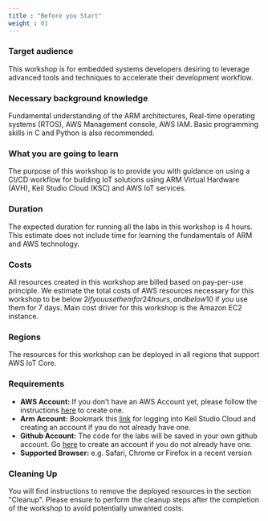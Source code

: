 ```yaml
---
title : "Before you Start"
weight : 01
---
```


  
### Target audience
This workshop is for embedded systems developers desiring to leverage advanced tools and techniques to accelerate their development workflow.

### Necessary background knowledge
Fundamental understanding of the ARM architectures, Real-time operating systems (RTOS), AWS Management console, AWS IAM. Basic programming skills in C and Python is also recommended.

### What you are going to learn
The purpose of this workshop is to provide you with guidance on using a CI/CD workflow for building IoT solutions using ARM Virtual Hardware (AVH), Keil Studio Cloud (KSC) and AWS IoT services.

### Duration
The expected duration for running all the labs in this workshop is 4 hours. This estimate does not include time for learning the fundamentals of ARM and AWS technology.

### Costs
All resources created in this workshop are billed based on pay-per-use principle. We estimate the total costs of AWS resources necessary for this workshop to be below $2 if you use them for 24 hours, and below 10$ if you use them for 7 days. Main cost driver for this workshop is the Amazon EC2 instance.

### Regions
The resources for this workshop can be deployed in all regions that support AWS IoT Core.

### Requirements

- **AWS Account:** If you don’t have an AWS Account yet, please follow the instructions [here](https://aws.amazon.com/console/) to create one.
- **Arm Account:** Bookmark this [link](https://studio.keil.arm.com/auth/login/) for logging into Keil Studio Cloud and creating an account if you do not already have one.
- **Github Account:** The code for the labs will be saved in your own github account. Go [here](https://github.com/) to create an account if you do not already have one.
- **Supported Browser:** e.g. Safari, Chrome or Firefox in a recent version

### Cleaning Up
You will find instructions to remove the deployed resources in the section "Cleanup". Please ensure to perform the cleanup steps after the completion of the workshop to avoid potentially unwanted costs.